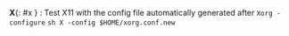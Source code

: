 **X**{: #x }
:   Test X11 with the config file automatically generated after `Xorg -configure`
    ```sh
    X -config $HOME/xorg.conf.new
    ```